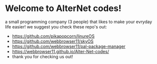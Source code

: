 # Welcome to AlterNet codes!
a small programming company (3 people) that likes to make your evryday life easier!
we suggest you check these repo's out:
+ https://github.com/pikapopcorn/linureOS
+ https://github.com/webbrowser11/skyOS
+ https://github.com/webbrowser11/pal-package-manager
+ https://webbrowser11.github.io/Alter-Net-codes/
+ thank you for checking us out!
